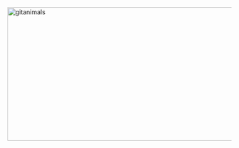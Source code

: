 <a href="https://www.gitanimals.org/">
      <img
        src="https://render.gitanimals.org/guilds/684965204138480419/draw"
        width="600"
        height="300"
        alt="gitanimals"
      />
    </a>
<!--
**No-Angry/No-Angry** is a ✨ _special_ ✨ repository because its `README.md` (this file) appears on your GitHub profile.

Here are some ideas to get you started:

- 🔭 I’m currently working on ...
- 🌱 I’m currently learning ...
- 👯 I’m looking to collaborate on ...
- 🤔 I’m looking for help with ...
- 💬 Ask me about ...
- 📫 How to reach me: ...
- 😄 Pronouns: ...
- ⚡ Fun fact: ...
-->
